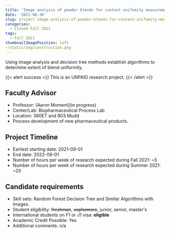 ```yaml
---
title: 'Image analysis of powder blends for content unifomity measurements'
date: '2021-08-30'
slug: project-image-analysis-of-powder-blends-for-content-unifomity-measurements
categories:
  - Closed Fall 2021
tags:
  - Fall 2021
thumbnailImagePosition: left
~/static/img/construction.png
---
```

Using image analysis and decision tree methods establish algorithms to determine extent of blend uniformity.  

<!--more-->

{{< alert success >}}
This is an UNPAID research project.
{{< /alert >}}

## Faculty Advisor
+ Professor: [Aaron Moment](in progress)
+ Center/Lab: Biopharmaceutical Process Lab
+ Location: 380ET and 803 Mudd
+ Process development of new pharmaceutical products.

## Project Timeline
+ Earliest starting date: 2021-09-01
+ End date: 2022-09-01
+ Number of hours per week of research expected during Fall 2021: ~5
+ Number of hours per week of research expected during Summer 2021: ~20

## Candidate requirements
+ Skill sets: Random Forest Decision Tree and Similar Algorithms with Images.
+ Student eligibility: ~~freshman~~, ~~sophomore~~, junior, senior, master's
+ International students on F1 or J1 visa: **eligible**
+ Academic Credit Possible: Yes
+ Additional comments: n/a

